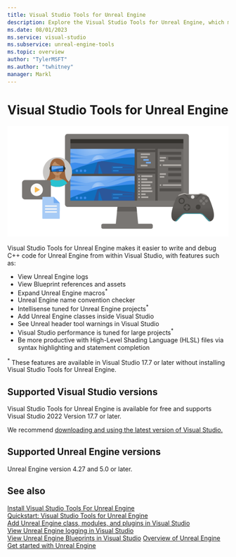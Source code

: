 ```yaml
---
title: Visual Studio Tools for Unreal Engine
description: Explore the Visual Studio Tools for Unreal Engine, which makes it easier to write and debug C++ code for Unreal Engine from within Visual Studio.
ms.date: 08/01/2023
ms.service: visual-studio
ms.subservice: unreal-engine-tools
ms.topic: overview
author: "TylerMSFT"
ms.author: "twhitney"
manager: Markl
---
```


# Visual Studio Tools for Unreal Engine

![Screenshot of a computer, game controller, and icons for game play.](../../unity/media/hero.png)

Visual Studio Tools for Unreal Engine makes it easier to write and debug C++ code for Unreal Engine from within Visual Studio, with features such as:

* View Unreal Engine logs
* View Blueprint references and assets
* Expand Unreal Engine macros<sup>*</sup>
* Unreal Engine name convention checker
* Intellisense tuned for Unreal Engine projects<sup>*</sup>
* Add Unreal Engine classes inside Visual Studio
* See Unreal header tool warnings in Visual Studio
* Visual Studio performance is tuned for large projects<sup>*</sup>
* Be more productive with High-Level Shading Language (HLSL) files via syntax highlighting and statement completion

<sup>*</sup> These features are available in Visual Studio 17.7 or later without installing Visual Studio Tools for Unreal Engine.

## Supported Visual Studio versions

Visual Studio Tools for Unreal Engine is available for free and supports Visual Studio 2022 Version 17.7 or later.

We recommend [downloading and using the latest version of Visual Studio.](https://visualstudio.microsoft.com/downloads/?cid=learn-onpage-download-cta)

## Supported Unreal Engine versions

Unreal Engine version 4.27 and 5.0 or later.

## See also

[Install Visual Studio Tools For Unreal Engine](vs-tools-unreal-install.md)\
[Quickstart: Visual Studio Tools for Unreal Engine](vs-tools-unreal-quickstart.md)\
[Add Unreal Engine class, modules, and plugins in Visual Studio](vs-tools-unreal-add-class-module-plugin.md)\
[View Unreal Engine logging in Visual Studio](vs-tools-unreal-logging.md)\
[View Unreal Engine Blueprints in Visual Studio](vs-tools-unreal-view-blueprints.md)
[Overview of Unreal Engine](https://www.unrealengine.com/en-US/features)\
[Get started with Unreal Engine](https://docs.unrealengine.com/4.27/en-US/Basics/GettingStarted/)
